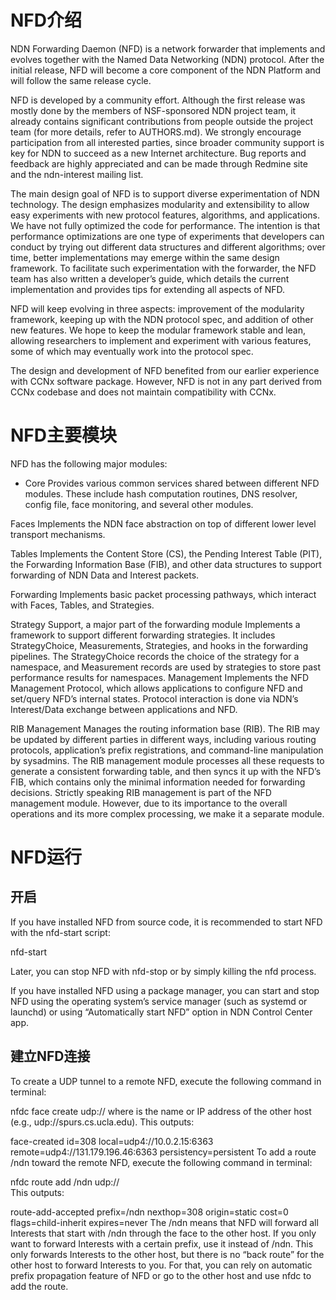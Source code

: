# NFD介绍

NDN Forwarding Daemon (NFD) is a network forwarder that implements and evolves together with the Named Data Networking (NDN) protocol. After the initial release, NFD will become a core component of the NDN Platform and will follow the same release cycle.

NFD is developed by a community effort. Although the first release was mostly done by the members of NSF-sponsored NDN project team, it already contains significant contributions from people outside the project team (for more details, refer to AUTHORS.md). We strongly encourage participation from all interested parties, since broader community support is key for NDN to succeed as a new Internet architecture. Bug reports and feedback are highly appreciated and can be made through Redmine site and the ndn-interest mailing list.

The main design goal of NFD is to support diverse experimentation of NDN technology. The design emphasizes modularity and extensibility to allow easy experiments with new protocol features, algorithms, and applications. We have not fully optimized the code for performance. The intention is that performance optimizations are one type of experiments that developers can conduct by trying out different data structures and different algorithms; over time, better implementations may emerge within the same design framework. To facilitate such experimentation with the forwarder, the NFD team has also written a developer’s guide, which details the current implementation and provides tips for extending all aspects of NFD.

NFD will keep evolving in three aspects: improvement of the modularity framework, keeping up with the NDN protocol spec, and addition of other new features. We hope to keep the modular framework stable and lean, allowing researchers to implement and experiment with various features, some of which may eventually work into the protocol spec.

The design and development of NFD benefited from our earlier experience with CCNx software package. However, NFD is not in any part derived from CCNx codebase and does not maintain compatibility with CCNx.

# NFD主要模块

NFD has the following major modules:

- Core
Provides various common services shared between different NFD modules. These include hash computation routines, DNS resolver, config file, face monitoring, and several other modules.

Faces
Implements the NDN face abstraction on top of different lower level transport mechanisms.

Tables
Implements the Content Store (CS), the Pending Interest Table (PIT), the Forwarding Information Base (FIB), and other data structures to support forwarding of NDN Data and Interest packets.

Forwarding
Implements basic packet processing pathways, which interact with Faces, Tables, and Strategies.

Strategy Support, a major part of the forwarding module
Implements a framework to support different forwarding strategies. It includes StrategyChoice, Measurements, Strategies, and hooks in the forwarding pipelines. The StrategyChoice records the choice of the strategy for a namespace, and Measurement records are used by strategies to store past performance results for namespaces.
Management
Implements the NFD Management Protocol, which allows applications to configure NFD and set/query NFD’s internal states. Protocol interaction is done via NDN’s Interest/Data exchange between applications and NFD.

RIB Management
Manages the routing information base (RIB). The RIB may be updated by different parties in different ways, including various routing protocols, application’s prefix registrations, and command-line manipulation by sysadmins. The RIB management module processes all these requests to generate a consistent forwarding table, and then syncs it up with the NFD’s FIB, which contains only the minimal information needed for forwarding decisions. Strictly speaking RIB management is part of the NFD management module. However, due to its importance to the overall operations and its more complex processing, we make it a separate module.

# NFD运行

## 开启

If you have installed NFD from source code, it is recommended to start NFD with the nfd-start script:

nfd-start

Later, you can stop NFD with nfd-stop or by simply killing the nfd process.

If you have installed NFD using a package manager, you can start and stop NFD using the operating system’s service manager (such as systemd or launchd) or using “Automatically start NFD” option in NDN Control Center app.

## 建立NFD连接

To create a UDP tunnel to a remote NFD, execute the following command in terminal:

nfdc face create udp://<other host>
where <other host> is the name or IP address of the other host (e.g., udp://spurs.cs.ucla.edu). This outputs:

face-created id=308 local=udp4://10.0.2.15:6363 remote=udp4://131.179.196.46:6363 persistency=persistent
To add a route /ndn toward the remote NFD, execute the following command in terminal:

nfdc route add /ndn udp://<other host>  
This outputs:

route-add-accepted prefix=/ndn nexthop=308 origin=static cost=0 flags=child-inherit expires=never
The /ndn means that NFD will forward all Interests that start with /ndn through the face to the other host. If you only want to forward Interests with a certain prefix, use it instead of /ndn. This only forwards Interests to the other host, but there is no “back route” for the other host to forward Interests to you. For that, you can rely on automatic prefix propagation feature of NFD or go to the other host and use nfdc to add the route.
